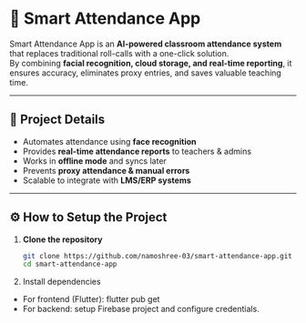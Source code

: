 # 📌 Smart Attendance App  

Smart Attendance App is an **AI-powered classroom attendance system** that replaces traditional roll-calls with a one-click solution.  
By combining **facial recognition, cloud storage, and real-time reporting**, it ensures accuracy, eliminates proxy entries, and saves valuable teaching time.  

---

## 📖 Project Details  
- Automates attendance using **face recognition**  
- Provides **real-time attendance reports** to teachers & admins  
- Works in **offline mode** and syncs later  
- Prevents **proxy attendance & manual errors**  
- Scalable to integrate with **LMS/ERP systems**  

---

## ⚙️ How to Setup the Project  

1. **Clone the repository**  
   ```bash
   git clone https://github.com/namoshree-03/smart-attendance-app.git
   cd smart-attendance-app
2. Install dependencies

- For frontend (Flutter):
     flutter pub get
- For backend: setup Firebase project and configure credentials. 
